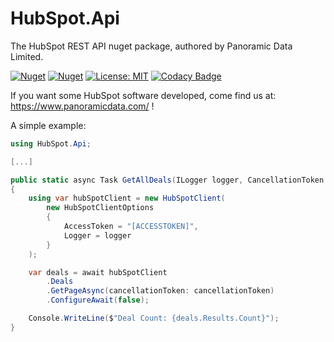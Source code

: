 # HubSpot.Api

The HubSpot REST API nuget package, authored by Panoramic Data Limited.

[![Nuget](https://img.shields.io/nuget/v/HubSpot.Api)](https://www.nuget.org/packages/HubSpot.Api/)
[![Nuget](https://img.shields.io/nuget/dt/HubSpot.Api)](https://www.nuget.org/packages/HubSpot.Api/)
[![License: MIT](https://img.shields.io/badge/License-MIT-yellow.svg)](https://opensource.org/licenses/MIT)
[![Codacy Badge](https://app.codacy.com/project/badge/Grade/59bb860a1129452d8211893953ec056f)](https://app.codacy.com/gh/panoramicdata/HubSpot.Api/dashboard?utm_source=github.com&amp;utm_medium=referral&amp;utm_content=panoramicdata/HubSpot.Api&amp;utm_campaign=Badge_grade)

If you want some HubSpot software developed, come find us at: https://www.panoramicdata.com/ !

A simple example:

```c#
using HubSpot.Api;

[...]

public static async Task GetAllDeals(ILogger logger, CancellationToken cancellationToken)
{
	using var hubSpotClient = new HubSpotClient(
		new HubSpotClientOptions
		{
			AccessToken = "[ACCESSTOKEN]",
			Logger = logger
		}
	);

	var deals = await hubSpotClient
		.Deals
		.GetPageAsync(cancellationToken: cancellationToken)
		.ConfigureAwait(false);

	Console.WriteLine($"Deal Count: {deals.Results.Count}");
}
